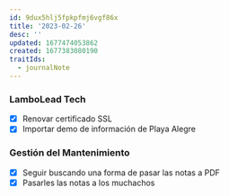 ```yaml
---
id: 9dux5hlj5fpkpfmj6vgf86x
title: '2023-02-26'
desc: ''
updated: 1677474053862
created: 1677383080190
traitIds:
  - journalNote
---
```


### LamboLead Tech
- [X] Renovar certificado SSL
- [X] Importar demo de información de Playa Alegre

### Gestión del Mantenimiento
- [X] Seguir buscando una forma de pasar las notas a PDF
- [X] Pasarles las notas a los muchachos
